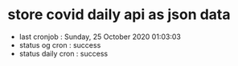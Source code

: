 # store covid daily api as json data

- last cronjob : Sunday, 25 October 2020 01:03:03
- status og cron : success
- status daily cron : success
      
      